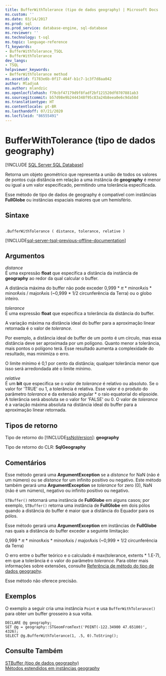 ```yaml
---
title: BufferWithTolerance (tipo de dados geography) | Microsoft Docs
ms.custom: ''
ms.date: 03/14/2017
ms.prod: sql
ms.prod_service: database-engine, sql-database
ms.reviewer: ''
ms.technology: t-sql
ms.topic: language-reference
f1_keywords:
- BufferWithTolerance_TSQL
- BufferWithTolerance
dev_langs:
- TSQL
helpviewer_keywords:
- BefferWithTolerance method
ms.assetid: f1783e6b-0f17-464f-b1c7-1c3f7d8aa042
author: MladjoA
ms.author: mlandzic
ms.openlocfilehash: f70cbf47179d9f8fadf2bf121520df0707881ab3
ms.sourcegitcommit: b57d98e9b2444348f95c83a24b8eea0e6c9da58d
ms.translationtype: HT
ms.contentlocale: pt-BR
ms.lasthandoff: 07/21/2020
ms.locfileid: "86555491"
---
```

# <a name="bufferwithtolerance-geography-data-type"></a>BufferWithTolerance (tipo de dados geography)
[!INCLUDE [SQL Server SQL Database](../../includes/applies-to-version/sql-asdb.md)]

Retorna um objeto geométrico que representa a união de todos os valores de pontos cuja distância em relação a uma instância de **geography** é menor ou igual a um valor especificado, permitindo uma tolerância especificada.  
  
Esse método de tipo de dados de geography é compatível com instâncias **FullGlobe** ou instâncias espaciais maiores que um hemisfério.  
  
## <a name="syntax"></a>Sintaxe  
  
```  
  
.BufferWithTolerance ( distance, tolerance, relative )  
```  
  
[!INCLUDE[sql-server-tsql-previous-offline-documentation](../../includes/sql-server-tsql-previous-offline-documentation.md)]

## <a name="arguments"></a>Argumentos
_distance_  
É uma expressão **float** que especifica a distância da instância de **geography** ao redor da qual calcular o buffer.  
  
A distância máxima do buffer não pode exceder 0,999 \* _π_ * minorAxis \* minorAxis / majorAxis (~0,999 \* 1/2 circunferência da Terra) ou o globo inteiro.  
  
_tolerance_  
É uma expressão **float** que especifica a tolerância da distância do buffer.  
  
A variação máxima na distância ideal do buffer para a aproximação linear retornada é o valor de _tolerance_.  
  
Por exemplo, a distância ideal de buffer de um ponto é um círculo, mas essa distância deve ser aproximada por um polígono. Quanto menor a tolerância, mais pontos o polígono terá. Esse resultado aumenta a complexidade do resultado, mas minimiza o erro.  
  
O limite mínimo é 0,1 por cento da distância; qualquer tolerância menor que isso será arredondada até o limite mínimo.  
  
_relative_  
É um **bit** que especifica se o valor de _tolerance_ é relativo ou absoluto. Se o valor for 'TRUE' ou 1, a tolerância é relativa. Esse valor é o produto do parâmetro _tolerance_ e da extensão angular \* o raio equatorial do elipsoide. A tolerância será absoluta se o valor for 'FALSE' ou 0. O valor de _tolerance_ é a variação máxima absoluta na distância ideal do buffer para a aproximação linear retornada.  
  
## <a name="return-types"></a>Tipos de retorno  
Tipo de retorno do [!INCLUDE[ssNoVersion](../../includes/ssnoversion-md.md)]: **geography**  
  
Tipo de retorno do CLR: **SqlGeography**  
  
## <a name="remarks"></a>Comentários  
Esse método gerará uma **ArgumentException** se a _distance_ for NaN (não é um número) ou se _distance_ for um infinito positivo ou negativo.  Este método também gerará uma **ArgumentException** se _tolerance_ for zero (0), NaN (não é um número), negativo ou infinito positivo ou negativo.  
  
`STBuffer()` retornará uma instância de **FullGlobe** em alguns casos; por exemplo, `STBuffer()` retorna uma instância de **FullGlobe** em dois pólos quando a distância do buffer é maior que a distância do Equador para os pólos.  
  
Esse método gerará uma **ArgumentException** em instâncias de **FullGlobe** nas quais a distância do buffer exceder a seguinte limitação:  
  
0,999 \* _π_ * minorAxis \* minorAxis / majorAxis (~0,999 \* 1/2 circunferência da Terra)  
  
O erro entre o buffer teórico e o calculado é max(tolerance, extents \* 1.E-7), em que a tolerância é o valor do parâmetro _tolerance_. Para obter mais informações sobre extensões, consulte [Referência de método do tipo de dados geography](https://msdn.microsoft.com/library/028e6137-7128-4c74-90a7-f7bdd2d79f5e).  
  
Esse método não oferece precisão.  
  
## <a name="examples"></a>Exemplos  
O exemplo a seguir cria uma instância `Point` e usa `BufferWithTolerance()` para obter um buffer grosseiro à sua volta.  
  
```  
DECLARE @g geography;  
SET @g = geography::STGeomFromText('POINT(-122.34900 47.65100)', 4326);  
SELECT @g.BufferWithTolerance(1, .5, 0).ToString();  
```  
  
## <a name="see-also"></a>Consulte Também  
[STBuffer &#40;tipo de dados geography&#41;](../../t-sql/spatial-geography/stbuffer-geography-data-type.md)   
[Métodos estendidos em instâncias geography](../../t-sql/spatial-geography/extended-methods-on-geography-instances.md)  
  
  

